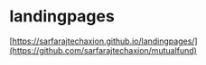 # landingpages

[https://sarfarajtechaxion.github.io/landingpages/](https://github.com/sarfarajtechaxion/mutualfund)
